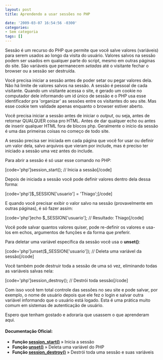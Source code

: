 ```yaml
---
layout: post
title: Aprendendo a usar sessões no PHP

date: '2009-03-07 16:54:56 -0300'
categories:
- Sem categoria
tags: []
---
```

<p>Sessão é um recurso do PHP que permite que você salve valores (variáveis) para serem usados ao longo da visita do usuário. Valores salvos na sessão podem ser usados em qualquer parte do script, mesmo em outras páginas do site. São variáveis que permanecem <em>setadas </em>até o visitante fechar o browser ou a sessão ser destruída.</p>
<p>Você precisa iniciar a sessão antes de poder setar ou pegar valores dela. Não há limite de valores salvos na sessão. A sessão é pessoal de cada visitante. Quando um visitante acessa o site, é gerado um cookie no computador dele informando um id único de sessão e o PHP usa esse identificador pra 'organizar' as sessões entre os visitantes do seu site. Mas esse cookie tem validade apenas enquanto o browser estiver aberto.</p>
<p>Você precisa iniciar a sessão antes de iniciar o <em>output</em>, ou seja, antes de retornar QUALQUER coisa pro HTML. Antes de dar qualquer echo ou antes de inserir qualquer HTML fora de blocos php. Geralmente o início da sessão é uma das primeiras coisas no começo de todo site.</p>
<p>A sessão precisa ser iniciada em cada página que você for usar ou definir um valor dela, salvo arquivos que vieram por include, mas é preciso ter iniciado a sessão uma vez antes do include.</p>
<p>Para abrir a sessão é só usar esse comando no PHP:</p>
<p>[code='php']session_start(); // Inicia a sessão[/code]</p>
<p>Depois de iniciada a sessão você pode definir valores dentro dela dessa forma:</p>
<p>[code='php']$_SESSION['usuario'] = 'Thiago';[/code]</p>
<p>E quando você precisar exibir o valor salvo na sessão (provavelmente em outras páginas), é só fazer assim:</p>
<p>[code='php']echo $_SESSION['usuario']; // Resultado: Thiago[/code]</p>
<p>Você pode salvar quantos valores quiser, pode re-definir os valores e usa-los em echos, argumentos de funções e da forma que preferir.</p>
<p>Para deletar uma variável específica da sessão você usa o <strong>unset()</strong>:</p>
<p>[code='php']unset($_SESSION['usuario']); // Deleta uma variável da sessão[/code]</p>
<p>Você também pode destruir toda a sessão de uma só vez, eliminando todas as variáveis salvas nela:</p>
<p>[code='php']session_destroy(); // Destrói toda sessão[/code]</p>
<p>Com isso você tem total controle das sessões no seu site e pode salvar, por exemplo, o nome de usuário depois que ele fez o login e salvar outra variável informando que o usuário está logado. Esta é uma prática muito comum em sistemas de autenticação de usuário.</p>
<p>Espero que tenham gostado e adoraria que usassem o que aprenderam aqui.</p>
<h4>Documentação Oficial:</h4>
<ul>
<li><strong>Função <a href="http://br.php.net/session_start" target="_blank">session_start()</a></strong> » Inicia a sessão</li>
<li><strong>Função <a href="http://us.php.net/unset" target="_blank">unset()</a></strong> » Deleta uma variável do PHP</li>
<li><strong>Função <a href="http://us.php.net/session_destroy" target="_blank">session_destroy()</a></strong> » Destrói toda uma sessão e suas variáveis</li>
</ul>
